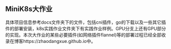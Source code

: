 ## MiniK8s大作业

具体项目信息参考docs文件夹下的文件，包括cni插件，go的下载以及一些其它插件的部署安装，k8s实践作业文件夹下有实践作业样例。GPU分支上还有GPU部分的实现。本次大作业的某些必要插件(如网络插件flannel)等的部署过程已经全部收录在博客https://zhaodangxue.github.io中。
